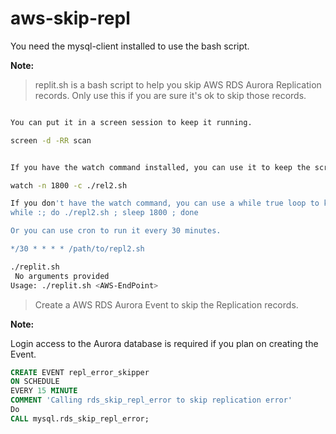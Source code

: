 # aws-skip-repl

You need the mysql-client installed to use the bash script.

**Note:**

> replit.sh is a bash script to help you skip AWS RDS Aurora Replication records. 
> Only use this if you are sure it's ok to skip those records.


```bash

You can put it in a screen session to keep it running.

screen -d -RR scan


If you have the watch command installed, you can use it to keep the script running.

watch -n 1800 -c ./rel2.sh

If you don't have the watch command, you can use a while true loop to keep the script running.
while :; do ./repl2.sh ; sleep 1800 ; done

Or you can use cron to run it every 30 minutes.

*/30 * * * * /path/to/repl2.sh

```

```bash
./replit.sh          
 No arguments provided
Usage: ./replit.sh <AWS-EndPoint>
```


> Create a AWS RDS Aurora Event to skip the Replication records.

**Note:**

Login access to the Aurora database is required if you plan on creating the Event.


```SQL
CREATE EVENT repl_error_skipper 
ON SCHEDULE 
EVERY 15 MINUTE
COMMENT 'Calling rds_skip_repl_error to skip replication error'
Do
CALL mysql.rds_skip_repl_error;

```